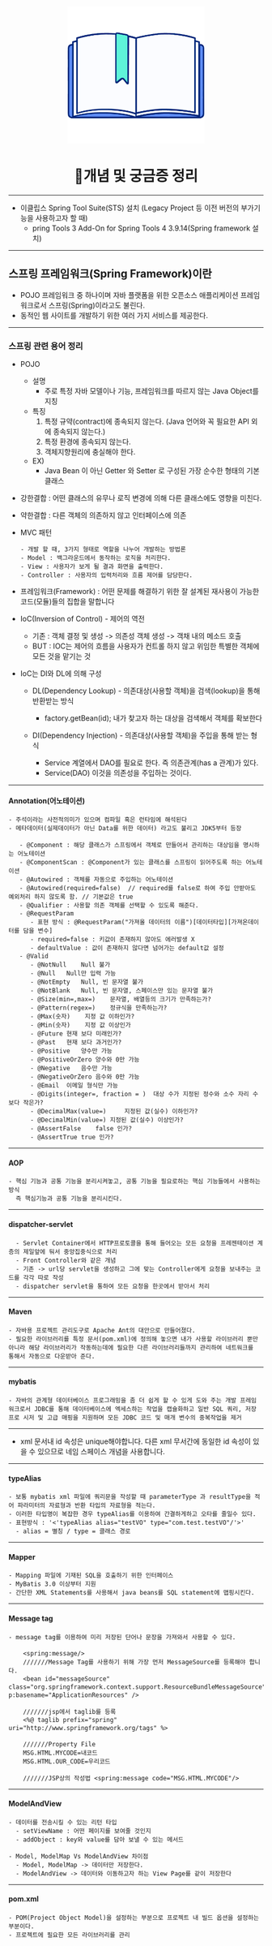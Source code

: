 
<div align="center" id="top">
<img height="270px" width="270px" src="./logo.png"><br>
  <h1>📃개념 및 궁금증 정리</h1>
</div>

***
- 이클립스 Spring Tool Suite(STS) 설치 (Legacy Project 등 이전 버전의 부가기능을 사용하고자 할 때)
  - pring Tools 3 Add-On for Spring Tools 4 3.9.14(Spring framework 설치)
---

## 스프링 프레임워크(Spring Framework)이란
- POJO 프레임워크 중 하나이며 자바 플랫폼을 위한 오픈소스 애플리케이션 프레임워크로서 스프링(Spring)이라고도 불린다.
- 동적인 웹 사이트를 개발하기 위한 여러 가지 서비스를 제공한다. 

***

### 스프링 관련 용어 정리


- POJO
  - 설명
    - 주로 특정 자바 모델이나 기능, 프레임워크를 따르지  않는 Java Object를 지칭
  - 특징
    1. 특정 규약(contract)에 종속되지 않는다. (Java 언어와 꼭 필요한 API 외에 종속되지 않는다.)
    2. 특정 환경에 종속되지 않는다.
    3. 객체지향원리에 충실해야 한다.
  - EX)
    - Java Bean 이 아닌 Getter 와 Setter 로 구성된 가장 순수한 형태의 기본 클래스

- 강한결합 : 어떤 클래스의 유무나 로직 변경에 의해 다른 클래스에도 영향을 미친다.
- 약한결합 : 다른 객체의 의존하지 않고 인터페이스에 의존

- MVC 패턴
 
      - 개발 할 때, 3가지 형태로 역할을 나누어 개발하는 방법론
      - Model : 백그라운드에서 동작하는 로직을 처리한다.
      - View : 사용자가 보게 될 결과 화면을 출력한다.
      - Controller : 사용자의 입력처리와 흐름 제어를 담당한다.
- 프레임워크(Framework) : 어떤 문제를 해결하기 위한 잘 설계된 재사용이 가능한 코드(모듈)들의 집합을 말합니다
      
- IoC(Inversion of Control) - 제어의 역전
  - 기존 : 객체 결정 및 생성 -> 의존성 객체 생성 -> 객채 내의 메소드 호출
  - BUT : IOC는 제어의 흐름을 사용자가 컨트롤 하지 않고 위임한 특별한 객체에 모든 것을 맡기는 것

- IoC는 DI와 DL에 의해 구성 
  - DL(Dependency Lookup) - 의존대상(사용할 객체)을 검색(lookup)을 통해 반환받는 방식
    - factory.getBean(id); 내가 찾고자 하는 대상을 검색해서 객체를 확보한다

  - DI(Dependency Injection) - 의존대상(사용할 객체)을 주입을 통해 받는 형식
    - Service 계열에서 DAO를 필요로 한다. 즉 의존관계(has a 관계)가 있다.
    - Service(DAO) 이것을 의존성을 주입하는 것이다.


***

#### Annotation(어노테이션)
    - 주석이라는 사전적의미가 있으며 컴파일 혹은 런타임에 해석된다
    - 메타데이터(실제데이터가 아닌 Data를 위한 데이터) 라고도 불리고 JDK5부터 등장
      
       - @Component : 해당 클래스가 스프링에서 객체로 만들어서 관리하는 대상임을 명시하는 어노테이션
       - @ComponentScan : @Component가 있는 클래스를 스프링이 읽어주도록 하는 어노테이션
       - @Autowired : 객체를 자동으로 주입하는 어노테이션
       - @Autowired(required=false)  // required를 false로 하여 주입 안받아도 예외처리 하지 않도록 함. // 기본값은 true
       - @Qualifier : 사용할 의존 객체를 선택할 수 있도록 해준다.
       - @RequestParam
          - 표현 방식 : @RequestParam("가져올 데이터의 이름")[데이터타입][가져온데이터를 담을 변수]
          - required=false : 키값이 존재하지 않아도 에러발생 X
          - defaultValue : 값이 존재하지 않다면 넘어가는 default값 설정
       - @Valid 
          - @NotNull	Null 불가
          - @Null	Null만 입력 가능
          - @NotEmpty	Null, 빈 문자열 불가
          - @NotBlank	Null, 빈 문자열, 스페이스만 있는 문자열 불가
          - @Size(min=,max=)	문자열, 배열등의 크기가 만족하는가?
          - @Pattern(regex=)	정규식을 만족하는가?
          - @Max(숫자)	지정 값 이하인가?
          - @Min(숫자)	지정 값 이상인가
          - @Future	현재 보다 미래인가?
          - @Past	현재 보다 과거인가?
          - @Positive	양수만 가능
          - @PositiveOrZero	양수와 0만 가능
          - @Negative	음수만 가능
          - @NegativeOrZero	음수와 0만 가능
          - @Email	이메일 형식만 가능
          - @Digits(integer=, fraction = )	대상 수가 지정된 정수와 소수 자리 수 보다 작은가?
          - @DecimalMax(value=) 	지정된 값(실수) 이하인가?
          - @DecimalMin(value=)	지정된 값(실수) 이상인가?
          - @AssertFalse	false 인가?
          - @AssertTrue	true 인가?

***

#### AOP
    - 핵심 기능과 공통 기능을 분리시켜놓고, 공통 기능을 필요로하는 핵심 기능들에서 사용하는 방식
      즉 핵심기능과 공통 기능을 분리시킨다.
***

#### dispatcher-servlet <br>
      - Servlet Container에서 HTTP프로토콜을 통해 들어오는 모든 요청을 프레젠테이션 계층의 제일앞에 둬서 중앙집중식으로 처리
      - Front Controller와 같은 개념
      - 기존 -> url당 servlet을 생성하고 그에 맞는 Controller에게 요청을 보내주는 코드를 각각 따로 작성
      - dispatcher servlet을 통하여 모든 요청을 한곳에서 받아서 처리

***

#### Maven
    - 자바용 프로젝트 관리도구로 Apache Ant의 대안으로 만들어졌다.
    - 필요한 라이브러리를 특정 문서(pom.xml)에 정의해 놓으면 내가 사용할 라이브러리 뿐만 아니라 해당 라이브러리가 작동하는데에 필요한 다른 라이브러리들까지 관리하여 네트워크를             통해서 자동으로 다운받아 준다.

***

#### mybatis 
    - 자바의 관계형 데이터베이스 프로그래밍을 좀 더 쉽게 할 수 있게 도와 주는 개발 프레임 워크로서 JDBC를 통해 데이터베이스에 엑세스하는 작업을 캡슐화하고 일반 SQL 쿼리, 저장 프로 시저 및 고급 매핑을 지원하며 모든 JDBC 코드 및 매개 변수의 중복작업을 제거 
***
- xml 문서내 id 속성은 unique해야합니다.
다른 xml 무서간에 동일한 id 속성이 있을 수 있으므로
네임 스페이스 개념을 사용합니다.
***
#### typeAlias
    - 보통 mybatis xml 파일에 쿼리문을 작성할 때 parameterType 과 resultType을 적어 파라미터의 자료형과 반환 타입의 자료형을 적는다.
    - 이러한 타입명이 복잡한 경우 typeAlias를 이용하여 간결하게하고 오타를 줄일수 있다.
    - 표현방식 : '<'typeAlias alias="testVO" type="com.test.testVO"/'>'
      - alias = 별칭 / type = 클래스 경로
***
#### Mapper
    - Mapping 파일에 기재된 SQL을 호출하기 위한 인터페이스
    - MyBatis 3.0 이상부터 지원
    - 간단한 XML Statements를 사용해서 java beans를 SQL statement에 맵핑시킨다.
 
 ***
#### Message tag
    - message tag를 이용하여 미리 저장된 단어나 문장을 가져와서 사용할 수 있다.
      
        <spring:message/>
        ///////Message Tag를 사용하기 위해 가장 먼저 MessageSource를 등록해야 합니다.
        <bean id="messageSource" class="org.springframework.context.support.ResourceBundleMessageSource" p:basename="ApplicationResources" />

        ///////jsp에서 taglib를 등록
        <%@ taglib prefix="spring" uri="http://www.springframework.org/tags" %>

        ///////Property File
        MSG.HTML.MYCODE=내코드
        MSG.HTML.OUR_CODE=우리코드

        ///////JSP상의 작성법 <spring:message code="MSG.HTML.MYCODE"/>

***
#### ModelAndView
    - 데이터를 전송시킬 수 있는 리턴 타입
      - setViewName : 어떤 페이지를 보여줄 것인지
      - addObject : key와 value를 담아 보낼 수 있는 메서드

    - Model, ModelMap Vs ModelAndView 차이점
      - Model, ModelMap -> 데이터만 저장한다.
      - ModelAndView -> 데이터와 이동하고자 하는 View Page를 같이 저장한다
      
***
#### pom.xml
    - POM(Project Object Model)을 설정하는 부분으로 프로젝트 내 빌드 옵션을 설정하는 부분이다.
    - 프로젝트에 필요한 모든 라이브러리를 관리
    
    

